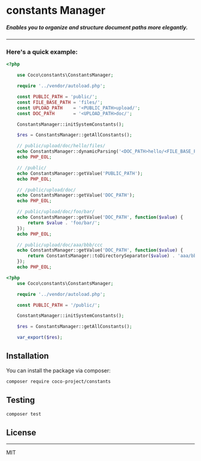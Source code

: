 
# constants Manager

##### Enables you to organize and structure document paths more elegantly.

---

### Here's a quick example:

```php
<?php

    use Coco\constants\ConstantsManager;

    require '../vendor/autoload.php';

    const PUBLIC_PATH = 'public/';
    const FILE_BASE_PATH = 'files/';
    const UPLOAD_PATH    = '<PUBLIC_PATH>upload/';
    const DOC_PATH       = '<UPLOAD_PATH>doc/';

    ConstantsManager::initSystemConstants();

    $res = ConstantsManager::getAllConstants();

    // public/upload/doc/hello/files/
    echo ConstantsManager::dynamicParsing('<DOC_PATH>hello/<FILE_BASE_PATH>');
    echo PHP_EOL;

    // /public/
    echo ConstantsManager::getValue('PUBLIC_PATH');
    echo PHP_EOL;

    // /public/upload/doc/
    echo ConstantsManager::getValue('DOC_PATH');
    echo PHP_EOL;

    // public/upload/doc/foo/bar/
    echo ConstantsManager::getValue('DOC_PATH', function($value) {
        return $value . 'foo/bar/';
    });
    echo PHP_EOL;

    // public/upload/doc/aaa/bbb/ccc
    echo ConstantsManager::getValue('DOC_PATH', function($value) {
        return ConstantsManager::toDirectorySeparator($value) . 'aaa/bbb/ccc';
    });
    echo PHP_EOL;

```


```php
<?php
    use Coco\constants\ConstantsManager;

    require '../vendor/autoload.php';

    const PUBLIC_PATH = '/public/';

    ConstantsManager::initSystemConstants();

    $res = ConstantsManager::getAllConstants();

    var_export($res);

```

## Installation

You can install the package via composer:

```bash
composer require coco-project/constants
```

## Testing

``` bash
composer test
```

## License

---

MIT
